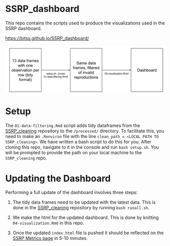 # SSRP_dashboard

This repo contains the scripts used to produce the visualizations used in the SSRP dashboard.

<https://bitss.github.io/SSRP_dashboard/>


![dashboard pipeline](SSRP_dashboard.svg)


# Setup

The `01-data-filtering.Rmd` script adds tidy dataframes from the [SSRP_cleaning](https://github.com/BITSS/SSRP_cleaning) repository to the `/processed/` directory. To facilitate this, you need to make an `.Renviron` file with the line `clean_path = <LOCAL PATH TO SSRP_cleaning>`. We have written a bash script to do this for you. After cloning this repo, navigate to it in the console and run `bash setup.sh`. You will be prompted to provide the path on your local machine to the `SSRP_cleaning` repo.

# Updating the Dashboard

Performing a full update of the dashboard involves three steps:

1.  The tidy data frames need to be updated with the latest data. This is done in the [SSRP_cleaning](https://github.com/BITSS/SSRP_cleaning) repository by running `bash runall.sh`.

2.  We make the html for the updated dashboard. This is done by knitting `04-visualization.Rmd` in this repo.

3.  Once the updated `index.html` file is pushed it should be reflected on the [SSRP Metrics page](https://www.socialsciencereproduction.org/metrics) in 5-10 minutes.
